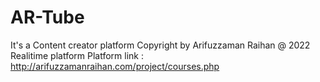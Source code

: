 # AR-Tube
It's a Content creator platform
Copyright by Arifuzzaman Raihan @ 2022
Realitime platform 
Platform link : http://arifuzzamanraihan.com/project/courses.php

